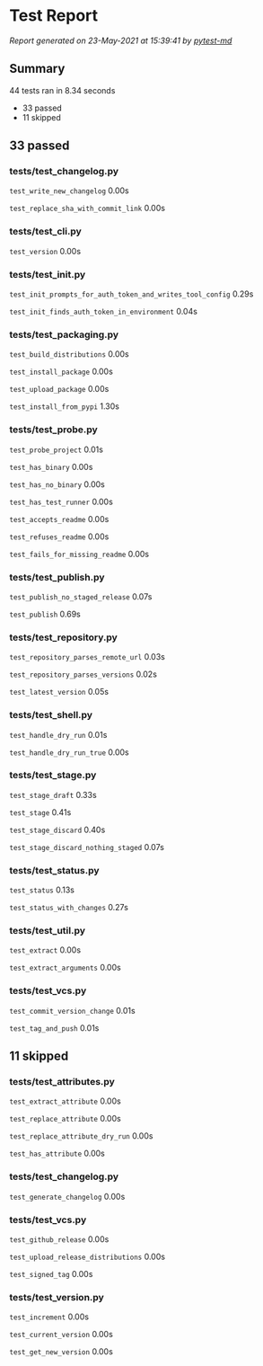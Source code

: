 # Test Report

*Report generated on 23-May-2021 at 15:39:41 by [pytest-md]*

[pytest-md]: https://github.com/hackebrot/pytest-md

## Summary

44 tests ran in 8.34 seconds

- 33 passed
- 11 skipped

## 33 passed

### tests/test_changelog.py

`test_write_new_changelog` 0.00s

`test_replace_sha_with_commit_link` 0.00s

### tests/test_cli.py

`test_version` 0.00s

### tests/test_init.py

`test_init_prompts_for_auth_token_and_writes_tool_config` 0.29s

`test_init_finds_auth_token_in_environment` 0.04s

### tests/test_packaging.py

`test_build_distributions` 0.00s

`test_install_package` 0.00s

`test_upload_package` 0.00s

`test_install_from_pypi` 1.30s

### tests/test_probe.py

`test_probe_project` 0.01s

`test_has_binary` 0.00s

`test_has_no_binary` 0.00s

`test_has_test_runner` 0.00s

`test_accepts_readme` 0.00s

`test_refuses_readme` 0.00s

`test_fails_for_missing_readme` 0.00s

### tests/test_publish.py

`test_publish_no_staged_release` 0.07s

`test_publish` 0.69s

### tests/test_repository.py

`test_repository_parses_remote_url` 0.03s

`test_repository_parses_versions` 0.02s

`test_latest_version` 0.05s

### tests/test_shell.py

`test_handle_dry_run` 0.01s

`test_handle_dry_run_true` 0.00s

### tests/test_stage.py

`test_stage_draft` 0.33s

`test_stage` 0.41s

`test_stage_discard` 0.40s

`test_stage_discard_nothing_staged` 0.07s

### tests/test_status.py

`test_status` 0.13s

`test_status_with_changes` 0.27s

### tests/test_util.py

`test_extract` 0.00s

`test_extract_arguments` 0.00s

### tests/test_vcs.py

`test_commit_version_change` 0.01s

`test_tag_and_push` 0.01s

## 11 skipped

### tests/test_attributes.py

`test_extract_attribute` 0.00s

`test_replace_attribute` 0.00s

`test_replace_attribute_dry_run` 0.00s

`test_has_attribute` 0.00s

### tests/test_changelog.py

`test_generate_changelog` 0.00s

### tests/test_vcs.py

`test_github_release` 0.00s

`test_upload_release_distributions` 0.00s

`test_signed_tag` 0.00s

### tests/test_version.py

`test_increment` 0.00s

`test_current_version` 0.00s

`test_get_new_version` 0.00s
